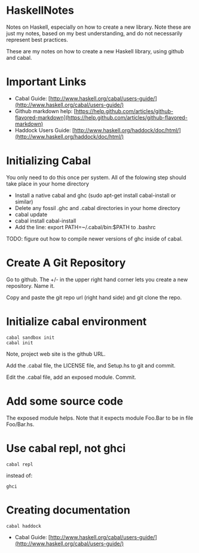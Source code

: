 HaskellNotes
============

Notes on Haskell, especially on how to create a new library.  Note
these are just my notes, based on my best understanding, and do not
necessarily represent best practices.

These are my notes on how to create a new Haskell library, using
github and cabal.

# Important Links

* Cabal Guide: [http://www.haskell.org/cabal/users-guide/](http://www.haskell.org/cabal/users-guide/)
* Github markdown help: [https://help.github.com/articles/github-flavored-markdown](https://help.github.com/articles/github-flavored-markdown)
* Haddock Users Guide: [http://www.haskell.org/haddock/doc/html/](http://www.haskell.org/haddock/doc/html/)

# Initializing Cabal

You only need to do this once per system.  All of the folowing step should
take place in your home directory

* Install a native cabal and ghc (sudo apt-get install cabal-install or similar)
* Delete any fossil .ghc and .cabal directories in your home directory
* cabal update
* cabal install cabal-install
* Add the line:
    export PATH=~/.cabal/bin:$PATH
to .bashrc

TODO: figure out how to compile newer versions of ghc inside of cabal.

# Create A Git Repository

Go to github.  The +/- in the upper right hand corner lets you create
a new repository.  Name it.

Copy and paste the git repo url (right hand side) and git clone the repo.

# Initialize cabal environment

    cabal sandbox init
    cabal init

Note, project web site is the github URL.

Add the .cabal file, the LICENSE file, and Setup.hs to git and commit.

Edit the .cabal file, add an exposed module.  Commit.

# Add some source code

The exposed module helps.  Note that it expects module Foo.Bar to be
in file Foo/Bar.hs.

# Use cabal repl, not ghci

    cabal repl

instead of:

    ghci

# Creating documentation

    cabal haddock

* Cabal Guide: [http://www.haskell.org/cabal/users-guide/](http://www.haskell.org/cabal/users-guide/)


